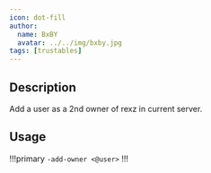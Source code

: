 ```yaml
---
icon: dot-fill
author:
  name: BxBY
  avatar: ../../img/bxby.jpg
tags: [trustables]
---
```


## Description
Add a user as a 2nd owner of rexz in current server.

## Usage
!!!primary
`-add-owner <@user>`
!!!